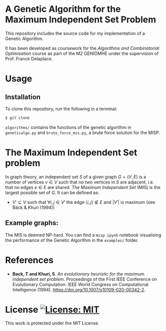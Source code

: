 # A Genetic Algorithm for the Maximum Independent Set Problem

This repository includes the source code for my implementation of a Genetic Algorithm.

It has been developed as coursework for the *Algorithms and Combinatorial Optimisation* course as part of the M2 GENIOMHE under the supervision of Prof. Franck Delaplace. 

# Usage 

## Installation

To clone this repository, run the following in a terminal:

```bash
$ git clone 
```
`algorithms/` contains the functions of the genetic algorithm in `geneticalgo.py` and `brute_force_mis.py`, a brute force solution for the MISP. 


# The Maximum Independent Set problem

In graph theory, an independent set $S$ of a given graph $G=(V,E)$ is a number of vertices $v \in V$ such that no two vertices in $S$ are adjacent, i.e. that no edges $e \in E$ are shared.
*The Maximum Independent Set* (MIS) is the largest possible set of $G$. It can be defined as:

- $V' \subseteq V$ such that $\forall i, j \in V'$ the edge $\langle i, j \rangle \notin E$ and $|V'|$ is maximum (see Bäck & Khuri (1994))


## Example graphs:

The MIS is deemed NP-hard. You can find a `misp.ipynb` notebook visualising the performance of the Genetic Algorithm in the `examples/` folder. 

# References

* **Back, T and Khuri, S**. *An evolutionary heuristic for the maximum independent set problem*. Proceedings of the First IEEE Conference on Evolutionary Computation. IEEE World Congress on Computational Intelligence (1994). https://doi.org/10.1007/s10109-020-00342-2.

# License [![License: MIT](https://img.shields.io/badge/License-MIT-yellow.svg)](https://opensource.org/licenses/MIT)

This work is protected under the MIT License.